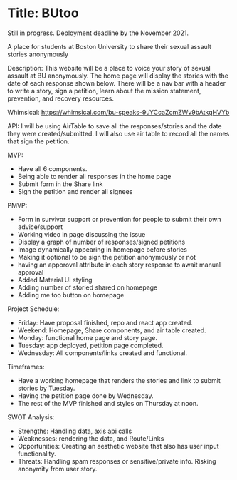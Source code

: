 # Title: BUtoo

Still in progress. Deployment deadline by the November 2021.

A place for students at Boston University to share their sexual assault stories anonymously

Description: This website will be a place to voice your story of sexual assault at BU anonymously. The home page will display the stories with the date of each response shown below. There will be a nav bar with a header to write a story, sign a petition, learn about the mission statement, prevention, and recovery resources.

Whimsical: https://whimsical.com/bu-speaks-9uYCcaZcmZWv9bAtkgHVYb

API: I will be using AirTable to save all the responses/stories and the date they were created/submitted. I will also use air table to record all the names that sign the petition.

MVP: 
- Have all 6 components.
- Being able to render all responses in the home page 
- Submit form in the Share link
- Sign the petition and render all signees

PMVP: 
- Form in survivor support or prevention for people to submit their own advice/support 
- Working video in page discussing the issue
- Display a graph of number of responses/signed petitions
- Image dynamically appearing in homepage before stories
- Making it optional to be sign the petition anonymously or not
- having an apporoval attribute in each story response to await manual approval
- Added Material UI styling
- Adding number of storied shared on homepage
- Adding me too button on homepage


Project Schedule: 
- Friday: Have proposal finished, repo and react app created.
- Weekend: Homepage, Share components, and air table created.
- Monday: functional home page and story page.
- Tuesday: app deployed, petition page completed.
- Wednesday: All components/links created and functional.

Timeframes:
- Have a working homepage that renders the stories and link to submit stories by Tuesday.
- Having the petition page done by Wednesday.
- The rest of the MVP finished and styles on Thursday at noon.


SWOT Analysis:
- Strengths: Handling data, axis api calls
- Weaknesses: rendering the data, and Route/Links
- Opportunities: Creating an aesthetic website that also has user input functionality.
- Threats: Handling spam responses or sensitive/private info. Risking anonymity from user story.